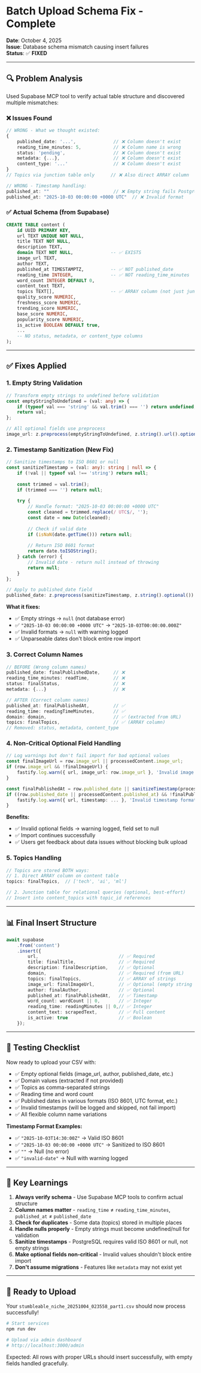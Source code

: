 # Batch Upload Schema Fix - Complete

**Date**: October 4, 2025  
**Issue**: Database schema mismatch causing insert failures  
**Status**: ✅ **FIXED**

---

## 🔍 Problem Analysis

Used Supabase MCP tool to verify actual table structure and discovered multiple mismatches:

### ❌ Issues Found
```typescript
// WRONG - What we thought existed:
{
    published_date: '...',              // ❌ Column doesn't exist
    reading_time_minutes: 5,            // ❌ Column name is wrong
    status: 'pending',                  // ❌ Column doesn't exist  
    metadata: {...},                    // ❌ Column doesn't exist
    content_type: '...'                 // ❌ Column doesn't exist
}
// Topics via junction table only      // ❌ Also direct ARRAY column

// WRONG - Timestamp handling:
published_at: ""                        // ❌ Empty string fails PostgreSQL validation
published_at: "2025-10-03 00:00:00 +0000 UTC"  // ❌ Invalid format
```

### ✅ Actual Schema (from Supabase)
```sql
CREATE TABLE content (
    id UUID PRIMARY KEY,
    url TEXT UNIQUE NOT NULL,
    title TEXT NOT NULL,
    description TEXT,
    domain TEXT NOT NULL,              -- ✅ EXISTS
    image_url TEXT,
    author TEXT,
    published_at TIMESTAMPTZ,          -- ✅ NOT published_date
    reading_time INTEGER,              -- ✅ NOT reading_time_minutes
    word_count INTEGER DEFAULT 0,
    content_text TEXT,
    topics TEXT[],                     -- ✅ ARRAY column (not just junction)
    quality_score NUMERIC,
    freshness_score NUMERIC,
    trending_score NUMERIC,
    base_score NUMERIC,
    popularity_score NUMERIC,
    is_active BOOLEAN DEFAULT true,
    ...
    -- NO status, metadata, or content_type columns
);
```

---

## ✅ Fixes Applied

### 1. Empty String Validation
```typescript
// Transform empty strings to undefined before validation
const emptyStringToUndefined = (val: any) => {
    if (typeof val === 'string' && val.trim() === '') return undefined;
    return val;
};

// All optional fields use preprocess
image_url: z.preprocess(emptyStringToUndefined, z.string().url().optional())
```

### 2. Timestamp Sanitization (New Fix)
```typescript
// Sanitize timestamps to ISO 8601 or null
const sanitizeTimestamp = (val: any): string | null => {
    if (!val || typeof val !== 'string') return null;
    
    const trimmed = val.trim();
    if (trimmed === '') return null;
    
    try {
        // Handle format: "2025-10-03 00:00:00 +0000 UTC"
        const cleaned = trimmed.replace(/ UTC$/, '');
        const date = new Date(cleaned);
        
        // Check if valid date
        if (isNaN(date.getTime())) return null;
        
        // Return ISO 8601 format
        return date.toISOString();
    } catch (error) {
        // Invalid date - return null instead of throwing
        return null;
    }
};

// Apply to published_date field
published_date: z.preprocess(sanitizeTimestamp, z.string().optional())
```

**What it fixes:**
- ✅ Empty strings → `null` (not database error)
- ✅ `"2025-10-03 00:00:00 +0000 UTC"` → `"2025-10-03T00:00:00.000Z"`
- ✅ Invalid formats → `null` with warning logged
- ✅ Unparseable dates don't block entire row import

### 3. Correct Column Names
```typescript
// BEFORE (Wrong column names)
published_date: finalPublishedDate,     // ❌
reading_time_minutes: readTime,         // ❌
status: finalStatus,                    // ❌
metadata: {...}                         // ❌

// AFTER (Correct column names)
published_at: finalPublishedAt,         // ✅
reading_time: readingTimeMinutes,       // ✅
domain: domain,                         // ✅ (extracted from URL)
topics: finalTopics,                    // ✅ (ARRAY column)
// Removed: status, metadata, content_type
```

### 4. Non-Critical Optional Field Handling
```typescript
// Log warnings but don't fail import for bad optional values
const finalImageUrl = row.image_url || processedContent.image_url;
if (row.image_url && !finalImageUrl) {
    fastify.log.warn({ url, image_url: row.image_url }, 'Invalid image URL, skipping');
}

const finalPublishedAt = row.published_date || sanitizeTimestamp(processedContent.published_at);
if ((row.published_date || processedContent.published_at) && !finalPublishedAt) {
    fastify.log.warn({ url, timestamp: ... }, 'Invalid timestamp format, skipping');
}
```

**Benefits:**
- ✅ Invalid optional fields → warning logged, field set to null
- ✅ Import continues successfully
- ✅ Users get feedback about data issues without blocking bulk upload

### 5. Topics Handling
```typescript
// Topics are stored BOTH ways:
// 1. Direct ARRAY column on content table
topics: finalTopics,  // ['tech', 'ai', 'ml']

// 2. Junction table for relational queries (optional, best-effort)
// Insert into content_topics with topic_id references
```

---

## 📊 Final Insert Structure

```typescript
await supabase
    .from('content')
    .insert({
        url,                              // ✅ Required
        title: finalTitle,                // ✅ Required
        description: finalDescription,    // ✅ Optional
        domain,                           // ✅ Required (from URL)
        topics: finalTopics,              // ✅ ARRAY of strings
        image_url: finalImageUrl,         // ✅ Optional (empty string → NULL)
        author: finalAuthor,              // ✅ Optional
        published_at: finalPublishedAt,   // ✅ Timestamp
        word_count: wordCount || 0,       // ✅ Integer
        reading_time: readingMinutes || 0,// ✅ Integer
        content_text: scrapedText,        // ✅ Full content
        is_active: true                   // ✅ Boolean
    });
```

---

## 🧪 Testing Checklist

Now ready to upload your CSV with:
- ✅ Empty optional fields (image_url, author, published_date, etc.)
- ✅ Domain values (extracted if not provided)
- ✅ Topics as comma-separated strings
- ✅ Reading time and word count
- ✅ Published dates in various formats (ISO 8601, UTC format, etc.)
- ✅ Invalid timestamps (will be logged and skipped, not fail import)
- ✅ All flexible column name variations

**Timestamp Format Examples:**
- ✅ `"2025-10-03T14:30:00Z"` → Valid ISO 8601
- ✅ `"2025-10-03 00:00:00 +0000 UTC"` → Sanitized to ISO 8601
- ✅ `""` → Null (no error)
- ✅ `"invalid-date"` → Null with warning logged

---

## 📝 Key Learnings

1. **Always verify schema** - Use Supabase MCP tools to confirm actual structure
2. **Column names matter** - `reading_time` ≠ `reading_time_minutes`, `published_at` ≠ `published_date`
3. **Check for duplicates** - Some data (topics) stored in multiple places
4. **Handle nulls properly** - Empty strings must become undefined/null for validation
5. **Sanitize timestamps** - PostgreSQL requires valid ISO 8601 or null, not empty strings
6. **Make optional fields non-critical** - Invalid values shouldn't block entire import
7. **Don't assume migrations** - Features like `metadata` may not exist yet

---

## 🚀 Ready to Upload

Your `stumbleable_niche_20251004_023558_part1.csv` should now process successfully!

```powershell
# Start services
npm run dev

# Upload via admin dashboard
# http://localhost:3000/admin
```

Expected: All rows with proper URLs should insert successfully, with empty fields handled gracefully.
